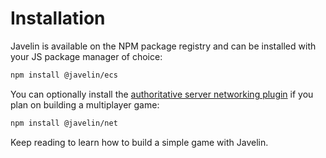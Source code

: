 # Installation

Javelin is available on the NPM package registry and can be installed with your JS package manager of choice:

```sh
npm install @javelin/ecs
```

You can optionally install the [authoritative server networking plugin](./server-plugin.md) if you plan on building a multiplayer game:

```sh
npm install @javelin/net
```

Keep reading to learn how to build a simple game with Javelin.
